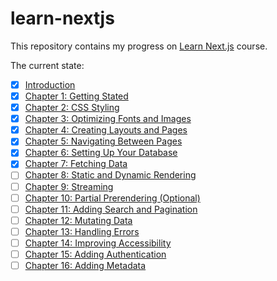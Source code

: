 # learn-nextjs

This repository contains my progress on
[Learn Next.js](https://nextjs.org/learn/dashboard-app) course.

The current state:

- [X] [Introduction](https://nextjs.org/learn/dashboard-app)
- [X] [Chapter 1: Getting Stated](https://nextjs.org/learn/dashboard-app/getting-started)
- [X] [Chapter 2: CSS Styling](https://nextjs.org/learn/dashboard-app/css-styling)
- [X] [Chapter 3: Optimizing Fonts and Images](https://nextjs.org/learn/dashboard-app/optimizing-fonts-images)
- [X] [Chapter 4: Creating Layouts and Pages](https://nextjs.org/learn/dashboard-app/creating-layouts-and-pages)
- [X] [Chapter 5: Navigating Between Pages](https://nextjs.org/learn/dashboard-app/navigating-between-pages)
- [X] [Chapter 6: Setting Up Your Database](https://nextjs.org/learn/dashboard-app/setting-up-your-database)
- [X] [Chapter 7: Fetching Data](https://nextjs.org/learn/dashboard-app/fetching-data)
- [ ] [Chapter 8: Static and Dynamic Rendering](https://nextjs.org/learn/dashboard-app/static-and-dynamic-rendering)
- [ ] [Chapter 9: Streaming](https://nextjs.org/learn/dashboard-app/streaming)
- [ ] [Chapter 10: Partial Prerendering (Optional)](https://nextjs.org/learn/dashboard-app/partial-prerendering)
- [ ] [Chapter 11: Adding Search and Pagination](https://nextjs.org/learn/dashboard-app/adding-search-and-pagination)
- [ ] [Chapter 12: Mutating Data](https://nextjs.org/learn/dashboard-app/mutating-data)
- [ ] [Chapter 13: Handling Errors](https://nextjs.org/learn/dashboard-app/error-handling)
- [ ] [Chapter 14: Improving Accessibility](https://nextjs.org/learn/dashboard-app/improving-accessibility)
- [ ] [Chapter 15: Adding Authentication](https://nextjs.org/learn/dashboard-app/adding-authentication)
- [ ] [Chapter 16: Adding Metadata](https://nextjs.org/learn/dashboard-app/adding-metadata)
